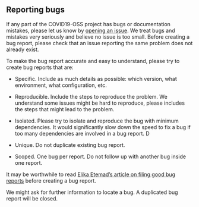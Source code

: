 ## Reporting bugs

If any part of the COVID19-OSS project has bugs or documentation mistakes, please let us know by [opening an issue][COVID19-OSS-scraper-interfaces-issue]. We treat bugs and mistakes very seriously and believe no issue is too small. Before creating a bug report, please check that an issue reporting the same problem does not already exist.

To make the bug report accurate and easy to understand, please try to create bug reports that are:

- Specific. Include as much details as possible: which version, what environment, what configuration, etc.

- Reproducible. Include the steps to reproduce the problem. We understand some issues might be hard to reproduce, please includes the steps that might lead to the problem.

- Isolated. Please try to isolate and reproduce the bug with minimum dependencies. It would significantly slow down the speed to fix a bug if too many dependencies are involved in a bug report. D

- Unique. Do not duplicate existing bug report.

- Scoped. One bug per report. Do not follow up with another bug inside one report.

It may be worthwhile to read [Elika Etemad’s article on filing good bug reports][filing-good-bugs] before creating a bug report.

We might ask for further information to locate a bug. A duplicated bug report will be closed.

[COVID19-OSS-scraper-interfaces-issue]: https://github.com/COVID19-OSS/scraper-interfaces/issues/new
[filing-good-bugs]: http://fantasai.inkedblade.net/style/talks/filing-good-bugs/